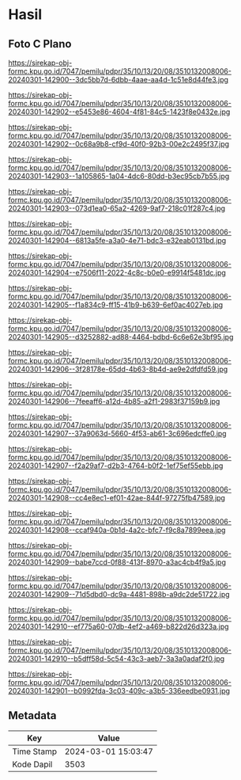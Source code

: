 # Hasil

## Foto C Plano

https://sirekap-obj-formc.kpu.go.id/7047/pemilu/pdpr/35/10/13/20/08/3510132008006-20240301-142900--3dc5bb7d-6dbb-4aae-aa4d-1c51e8d44fe3.jpg

https://sirekap-obj-formc.kpu.go.id/7047/pemilu/pdpr/35/10/13/20/08/3510132008006-20240301-142902--e5453e86-4604-4f81-84c5-1423f8e0432e.jpg

https://sirekap-obj-formc.kpu.go.id/7047/pemilu/pdpr/35/10/13/20/08/3510132008006-20240301-142902--0c68a9b8-cf9d-40f0-92b3-00e2c2495f37.jpg

https://sirekap-obj-formc.kpu.go.id/7047/pemilu/pdpr/35/10/13/20/08/3510132008006-20240301-142903--1a105865-1a04-4dc6-80dd-b3ec95cb7b55.jpg

https://sirekap-obj-formc.kpu.go.id/7047/pemilu/pdpr/35/10/13/20/08/3510132008006-20240301-142903--073d1ea0-65a2-4269-9af7-218c01f287c4.jpg

https://sirekap-obj-formc.kpu.go.id/7047/pemilu/pdpr/35/10/13/20/08/3510132008006-20240301-142904--6813a5fe-a3a0-4e71-bdc3-e32eab0131bd.jpg

https://sirekap-obj-formc.kpu.go.id/7047/pemilu/pdpr/35/10/13/20/08/3510132008006-20240301-142904--e7506f11-2022-4c8c-b0e0-e9914f5481dc.jpg

https://sirekap-obj-formc.kpu.go.id/7047/pemilu/pdpr/35/10/13/20/08/3510132008006-20240301-142905--f1a834c9-ff15-41b9-b639-6ef0ac4027eb.jpg

https://sirekap-obj-formc.kpu.go.id/7047/pemilu/pdpr/35/10/13/20/08/3510132008006-20240301-142905--d3252882-ad88-4464-bdbd-6c6e62e3bf95.jpg

https://sirekap-obj-formc.kpu.go.id/7047/pemilu/pdpr/35/10/13/20/08/3510132008006-20240301-142906--3f28178e-65dd-4b63-8b4d-ae9e2dfdfd59.jpg

https://sirekap-obj-formc.kpu.go.id/7047/pemilu/pdpr/35/10/13/20/08/3510132008006-20240301-142906--7feeaff6-a12d-4b85-a2f1-2983f37159b9.jpg

https://sirekap-obj-formc.kpu.go.id/7047/pemilu/pdpr/35/10/13/20/08/3510132008006-20240301-142907--37a9063d-5660-4f53-ab61-3c696edcffe0.jpg

https://sirekap-obj-formc.kpu.go.id/7047/pemilu/pdpr/35/10/13/20/08/3510132008006-20240301-142907--f2a29af7-d2b3-4764-b0f2-1ef75ef55ebb.jpg

https://sirekap-obj-formc.kpu.go.id/7047/pemilu/pdpr/35/10/13/20/08/3510132008006-20240301-142908--cc4e8ec1-ef01-42ae-844f-97275fb47589.jpg

https://sirekap-obj-formc.kpu.go.id/7047/pemilu/pdpr/35/10/13/20/08/3510132008006-20240301-142908--ccaf940a-0b1d-4a2c-bfc7-f9c8a7899eea.jpg

https://sirekap-obj-formc.kpu.go.id/7047/pemilu/pdpr/35/10/13/20/08/3510132008006-20240301-142909--babe7ccd-0f88-413f-8970-a3ac4cb4f9a5.jpg

https://sirekap-obj-formc.kpu.go.id/7047/pemilu/pdpr/35/10/13/20/08/3510132008006-20240301-142909--71d5dbd0-dc9a-4481-898b-a9dc2de51722.jpg

https://sirekap-obj-formc.kpu.go.id/7047/pemilu/pdpr/35/10/13/20/08/3510132008006-20240301-142910--ef775a60-07db-4ef2-a469-b822d26d323a.jpg

https://sirekap-obj-formc.kpu.go.id/7047/pemilu/pdpr/35/10/13/20/08/3510132008006-20240301-142910--b5dff58d-5c54-43c3-aeb7-3a3a0adaf2f0.jpg

https://sirekap-obj-formc.kpu.go.id/7047/pemilu/pdpr/35/10/13/20/08/3510132008006-20240301-142901--b0992fda-3c03-409c-a3b5-336eedbe0931.jpg


## Metadata

| Key        | Value               |
| ---------- | ------------------- |
| Time Stamp | 2024-03-01 15:03:47 |
| Kode Dapil | 3503                |



